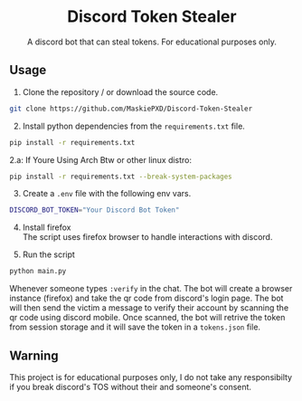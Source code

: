 <h1 align="center">Discord Token Stealer</h1>
<p align="center">
A discord bot that can steal tokens. For educational purposes only.
</p>

<h2>Usage</h2>

1. Clone the repository / or download the source code.
```sh
git clone https://github.com/MaskiePXD/Discord-Token-Stealer
```

2. Install python dependencies from the `requirements.txt` file.
```sh
pip install -r requirements.txt
```
2.a: If Youre Using Arch Btw or other linux distro:
```sh
pip install -r requirements.txt --break-system-packages
```

3. Create a `.env` file with the following env vars.
```sh
DISCORD_BOT_TOKEN="Your Discord Bot Token"
```

4. Install firefox<br>
The script uses firefox browser to handle interactions with discord.

5. Run the script
```sh
python main.py
```

Whenever someone types `:verify` in the chat. The bot will create a browser instance (firefox) and take the qr code from discord's login page. The bot will then send the victim a message to verify their account by scanning the qr code using discord mobile. Once scanned, the bot will retrive the token from session storage and it will save the token in a `tokens.json` file.


<h2>Warning</h2>
This project is for educational purposes only, I do not take any responsibilty if you break discord's TOS without their and someone's consent.
